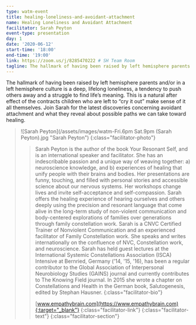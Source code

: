 ```yaml
---
type: watm-event
title: healing-loneliness-and-avoidant-attachment
name: Healing Loneliness and Avoidant Attachment
facilitator: Sarah Peyton
event-type: presentation
day: 1
date: '2020-06-12'
start-time: '18:00'
end-time: '19:00'
link: https://zoom.us/j/8285470222 # SH Team Room
tagline: The hallmark of having been raised by left hemisphere parents and/or in a left hemisphere culture is a deep, lifelong loneliness, a tendency to push others away and a struggle to find life’s meaning.
---
```


The hallmark of having been raised by left hemisphere parents and/or in a left hemisphere culture is a deep, lifelong loneliness, a tendency to push others away and a struggle to find life’s meaning. This is a natural after effect of the contracts children who are left to “cry it out” make sense of it all themselves. Join Sarah for the latest discoveries concerning avoidant attachment and what they reveal about possible paths we can take toward healing.

> ![Sarah Peyton](/assets/images/watm-Fri.6pm Sat.9pm (Sarah Peyton).jpg "Sarah Peyton")
> {:class="facilitator-photo"}
>
> > Sarah Peyton is the author of the book Your Resonant Self, and is an international speaker and facilitator. She has an indescribable passion and a unique way of weaving together: a) neuroscience knowledge, and b) experiences of healing that unify people with their brains and bodies. Her presentations are funny, touching, and filled with personal stories and accessible science about our nervous systems. Her workshops change lives and invite self-acceptance and self-compassion. Sarah offers the healing experience of hearing ourselves and others deeply using the precision and resonant language that come alive in the long-term study of non-violent communication and body-centered explorations of families over generations through family constellation work. Sarah is a CNVC Certified Trainer of Nonviolent Communication and an experienced facilitator of Family Constellation work. She speaks and writes internationally on the confluence of NVC, Constellation work, and neuroscience. Sarah has held guest lectures at the International Systemic Constellations Association (ISCA) Intensive at Bernried, Germany ('14, '15, '16), has been a regular contributor to the Global Association of Interpersonal Neurobiology Studies (GAINS) journal and currently contributes to The Knowing Field journal. In 2015 she wrote a chapter on Constellations and Health in the German book, Salutogenesis, edited by Stephan Hausner.
> > {:class="facilitator-bio"}
> >
> > [www.empathybrain.com](https://www.empathybrain.com){:target="_blank"}
> > {:class="facilitator-link"}
> {:class="facilitator-text"}
{:class="facilitator-section"}
